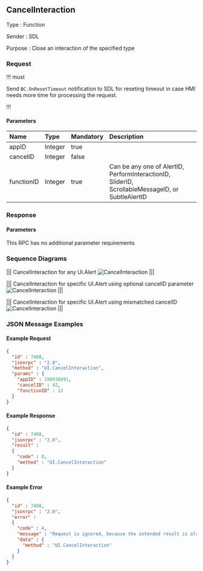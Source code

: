 ## CancelInteraction

Type
: Function

Sender
: SDL

Purpose
: Close an interaction of the specified type

### Request

!!! must

Send `BC.OnResetTimeout` notification to SDL for reseting timeout in case HMI needs more time for processing the request.

!!!

#### Parameters

|Name|Type|Mandatory|Description|
|:---|:---|:--------|:---------|
|appID|Integer|true||
|cancelID|Integer|false||
|functionID|Integer|true|Can be any one of AlertID, PerformInteractionID, SliderID, ScrollableMessageID, or SubtleAlertID|

### Response

#### Parameters

This RPC has no additional parameter requirements

### Sequence Diagrams

|||
CancelInteraction for any UI.Alert
![CancelInteraction](./assets/CancelInteractionAnyAlert.png)
|||

|||
CancelInteraction for specific UI.Alert using optional cancelID parameter
![CancelInteraction](./assets/CancelInteractionSpecificAlert.png)
|||

|||
CancelInteraction for specific UI.Alert using mismatched cancelID
![CancelInteraction](./assets/CancelInteractionSpecificAlertWrong.png)
|||

### JSON Message Examples

#### Example Request

```json
{
  "id" : 7408,
  "jsonrpc" : "2.0",
  "method" : "UI.CancelInteraction",
  "params" : {
    "appID" : 190838891,
    "cancelID" : 42,
    "functionID" : 12
  }
}
```

#### Example Response

```json
{
  "id" : 7408,
  "jsonrpc" : "2.0",
  "result" :
  {
    "code" : 0,
    "method" : "UI.CancelInteraction"
  }
}
```

#### Example Error

```json
{
  "id" : 7408,
  "jsonrpc" : "2.0",
  "error" :
  {
    "code" : 4,
    "message" : "Request is ignored, because the intended result is already in effect.",
    "data" : {
      "method" : "UI.CancelInteraction"
    }
  }
}
```

